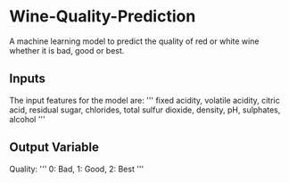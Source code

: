 # Wine-Quality-Prediction
A machine learning model to predict the quality of red or white wine whether it is bad, good or best.

## Inputs 
The input features for the model are: '''
fixed acidity, volatile acidity, citric acid, residual sugar, chlorides, total sulfur dioxide, density, pH, sulphates, alcohol
'''


## Output Variable
Quality: 
'''
0: Bad, 1: Good, 2: Best
'''
